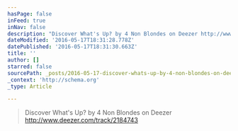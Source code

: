 ```yaml
---
hasPage: false
inFeed: true
inNav: false
description: "Discover What's Up? by 4 Non Blondes on Deezer http://www.deezer.com/track/2184743"
dateModified: '2016-05-17T18:31:28.778Z'
datePublished: '2016-05-17T18:31:30.663Z'
title: ''
author: []
starred: false
sourcePath: _posts/2016-05-17-discover-whats-up-by-4-non-blondes-on-deezer-httpwwwde.md
_context: 'http://schema.org'
_type: Article

---
```

> Discover What's Up? by 4 Non Blondes on Deezer http://www.deezer.com/track/2184743